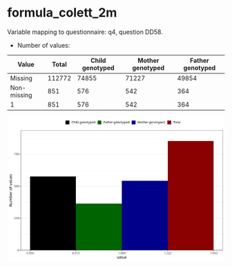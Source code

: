 # formula_colett_2m
Variable mapping to questionnaire: q4, question DD58.
- Number of values:

| Value | Total | Child genotyped | Mother genotyped | Father genotyped |
| ----- | ----- | --------------- | ---------------- | ---------------- |
| Missing | 112772 | 74855 | 71227 | 49854 |
| Non-missing | 851 | 576 | 542 | 364 |
| 1 | 851 | 576 | 542 | 364 |



![](formula_colett_2m_n.png)



